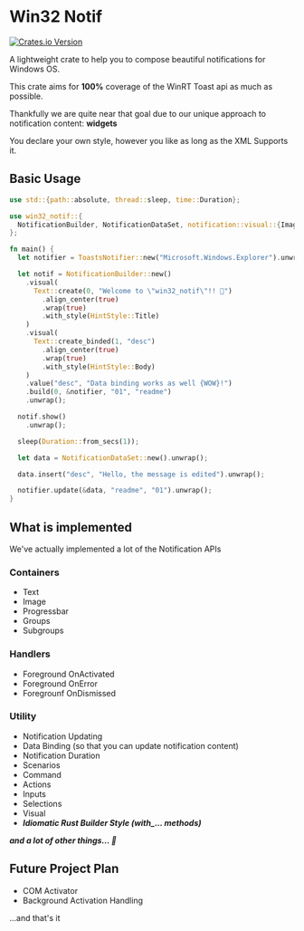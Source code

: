 # Win32 Notif

[![Crates.io Version](https://img.shields.io/crates/v/win32_notif?logo=Docs.rs)](https://docs.rs/win32_notif)

A lightweight crate to help you to compose beautiful notifications for Windows OS.

This crate aims for **100%** coverage of the WinRT Toast api as much as possible.

Thankfully we are quite near that goal due to our unique approach to notification content: **widgets**

You declare your own style, however you like as long as the XML Supports it.

## Basic Usage

```rust
use std::{path::absolute, thread::sleep, time::Duration};

use win32_notif::{
  NotificationBuilder, NotificationDataSet, notification::visual::{Image, Placement, Text, image::{AdaptiveImageAlign, ImageCrop}, text::HintStyle}, notifier::ToastsNotifier
};

fn main() {
  let notifier = ToastsNotifier::new("Microsoft.Windows.Explorer").unwrap();

  let notif = NotificationBuilder::new()
    .visual(
      Text::create(0, "Welcome to \"win32_notif\"!! 👋")
        .align_center(true)
        .wrap(true)
        .with_style(HintStyle::Title)
    )
    .visual(
      Text::create_binded(1, "desc")
        .align_center(true)
        .wrap(true)
        .with_style(HintStyle::Body)
    )
    .value("desc", "Data binding works as well {WOW}!")
    .build(0, &notifier, "01", "readme")
    .unwrap();

  notif.show()
    .unwrap();

  sleep(Duration::from_secs(1));

  let data = NotificationDataSet::new().unwrap();

  data.insert("desc", "Hello, the message is edited").unwrap();

  notifier.update(&data, "readme", "01").unwrap();
}
```

## What is implemented

We've actually implemented a lot of the Notification APIs

### Containers

- Text
- Image
- Progressbar
- Groups
- Subgroups

### Handlers

- Foreground OnActivated
- Foreground OnError
- Foregrounf OnDismissed

### Utility

- Notification Updating
- Data Binding (so that you can update notification content)
- Notification Duration
- Scenarios
- Command
- Actions
- Inputs
- Selections
- Visual
- **_Idiomatic Rust Builder Style (with\_... methods)_**

**_and a lot of other things... 🎉_**

## Future Project Plan

- COM Activator
- Background Activation Handling

...and that's it
